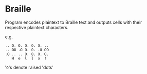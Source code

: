 # Braille

Program encodes plaintext to Braille text and outputs cells with their respective plaintext characters.

e.g.

```
.. O. O. O. O. O. .. 
.. OO .O O. O. .O OO 
.O .. .. O. O. O. O. 
   H  e  l  l  o  !  
```

'`O`'s denote raised 'dots'
